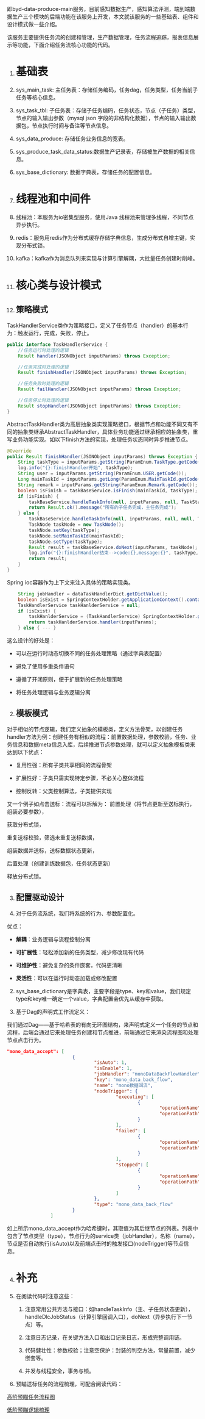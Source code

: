 即byd-data-produce-main服务，目前感知数据生产，感知算法评测，端到端数据生产三个模块的后端功能在该服务上开发，本文就该服务的一些基础表、组件和设计模式做一些介绍。

该服务主要提供任务流的创建和管理，生产数据管理，任务流程追踪，报表信息展示等功能，下面介绍任务流核心功能的代码。

1. # 基础表

1. sys_main_task: 主任务表：存储任务编码，任务dag，任务类型，任务当前子任务等核心信息。

2. sys_task_tbl: 子任务表：存储子任务编码，任务状态，节点（子任务）类型，节点的输入输出参数（mysql json 字段的非结构化数据），节点的输入输出数据包，节点执行时间与备注等节点信息。

3. sys_data_produce: 存储任务业务信息的宽表。

4. sys_produce_task_data_status:数据生产记录表，存储被生产数据的相关信息。

5. sys_base_dictionary: 数据字典表，存储任务的配置信息。

2. # 线程池和中间件

1. 线程池：本服务为io密集型服务，使用Java 线程池来管理多线程，不同节点异步执行。

2. redis：服务用redis作为分布式缓存存储字典信息，生成分布式自增主键，实现分布式锁。

3. kafka：kafka作为消息队列来实现与计算引擎解耦，大批量任务创建时削峰。

3. # 核心类与设计模式

1. ## 策略模式

TaskHandlerService类作为策略接口，定义了任务节点（handler）的基本行为：触发运行，完成，失败，停止。

```java
public interface TaskHandlerService {
    //任务运行时处理的逻辑
    Result handler(JSONObject inputParams) throws Exception;

    //任务完成时处理的逻辑
    Result finishHandler(JSONObject inputParams) throws Exception;

    //任务失败时处理的逻辑
    Result failHandler(JSONObject inputParams) throws Exception;

    //任务停止时处理的逻辑
    Result stopHandler(JSONObject inputParams) throws Exception;
}
```

AbstractTaskHandler类为高层抽象类实现策略接口，根据节点和功能不同又有不同的抽象类继承AbstractTaskHandler，具体业务功能通过继承相应的抽象类，重写业务功能实现。如以下finish方法的实现，处理任务状态同时异步推进节点。

```java
@Override
public Result finishHandler(JSONObject inputParams) throws Exception {
    String taskType = inputParams.getString(ParamEnum.TaskType.getCode());
    log.info("{}:finishHandler开始", taskType);
    String user = inputParams.getString(ParamEnum.USER.getCode());
    Long mainTaskId = inputParams.getLong(ParamEnum.MainTaskId.getCode());
    String remark = inputParams.getString(ParamEnum.Remark.getCode());
    boolean isFinish = taskBaseService.isFinish(mainTaskId, taskType);
    if (isFinish) {
        taskBaseService.handleTaskInfo(null, inputParams, null, TaskStatusEnum.FINISHED.getStatus(), TaskStatusEnum.FINISHED.getStatus(), taskType, user, remark);
        return Result.ok().message("所有的子任务完成，主任务完成");
    } else {
        taskBaseService.handleTaskInfo(null, inputParams, null, null, TaskStatusEnum.FINISHED.getStatus(), taskType, user, remark);
        TaskNode taskNode = new TaskNode();
        taskNode.setKey(taskType);
        taskNode.setMainTaskId(mainTaskId);
        taskNode.setType(taskType);
        Result result = taskBaseService.doNext(inputParams, taskNode);
        log.info("{}:finishHandler结束-->code:{},message:{}", taskType, result.getCode(), result.getMessage());
        return result;
    }
}
```

Spring ioc容器作为上下文来注入具体的策略实现类。

```java
    String jobHandler = dataTaskHandlerDict.getDictValue();
    boolean isExist = SpringContextHolder.getApplicationContext().containsBean(jobHandler);
    TaskHandlerService taskHanlderService = null;
    if (isExist) {
        taskHanlderService = (TaskHandlerService) SpringContextHolder.getApplicationContext().getBean(jobHandler);
        return taskHanlderService.handler(inputParams);
    } else { --- }
```

这么设计的好处是：

- 可以在运行时动态切换不同的任务处理策略（通过字典表配置）

- 避免了使用多重条件语句

- 遵循了开闭原则，便于扩展新的任务处理策略

- 将任务处理逻辑与业务逻辑分离
2. ## 模板模式

对于相似的节点逻辑，我们定义抽象的模板类，定义方法骨架，以创建任务handler方法为例：创建任务有相似的流程：前置数据处理，参数校验，任务、业务信息和数据meta信息入库，后续推进节点参数处理，就可以定义抽象模板类来达到以下优点：

- 复用性强：所有子类共享相同的流程骨架

- 扩展性好：子类只需实现特定步骤，不必关心整体流程

- 控制反转：父类控制算法，子类提供实现

又一个例子如点击送标：流程可以拆解为：
前置处理（将节点更新至送标执行，组装必要参数），

获取分布式锁，

重复送标校验，筛选未重复送标数据，

组装数据并送标，送标数据状态更新，

后置处理（创建训练数据包，任务状态更新）

释放分布式锁。

3. ## 配置驱动设计

1. 对于任务流系统，我们将系统的行为、参数配置化。

优点：

- **解耦**：业务逻辑与流程控制分离

- **可扩展性**：轻松添加新的任务类型，减少修改现有代码

- **可维护性**：避免复杂的条件嵌套，代码更清晰

- **灵活性**：可以在运行时动态加载或修改配置
2. sys_base_dictionary是字典表，主要字段是type、key和value，我们规定type和key唯一确定一个value，字典配置会优先从缓存中获取。

3. 基于Dag的声明式工作流定义：

我们通过Dag——基于哈希表的有向无环图结构，来声明式定义一个任务的节点和流程，后端会通过它来处理任务创建和节点推进，前端通过它来渲染流程图和处理节点点击行为。

```json
"mono_data_accept": [
                        {
                                "isAuto": 1,
                                "isEnable": 1,
                                "jobHandler": "monoDataBackFlowHandler",
                                "key": "mono_data_back_flow",
                                "name": "mono数据回流",
                                "nodeTrigger": {
                                        "executing": [
                                                {
                                                        "operationName": "停止",
                                                        "operationPath": "/sysTask/task/stopWorkFlow"
                                                }
                                        ],
                                        "failed": [
                                                {
                                                        "operationName": "当前节点重试",
                                                        "operationPath": "/sysTask/task/retryFromCurrent"
                                                }
                                        ],
                                        "stopped": [
                                                {
                                                        "operationName": "当前节点重试",
                                                        "operationPath": "/sysTask/task/retryFromCurrent"
                                                }
                                        ]
                                },
                                "type": "mono_data_back_flow"
                        }
                ]
```

如上所示mono_data_accept作为哈希键时，其取值为其后继节点的列表。列表中包含了节点类型（type），节点行为的service类（jobHandler），名称（name），节点是否自动执行(isAuto)以及前端点击时的触发接口(nodeTrigger)等节点信息。

4. # 补充

1. 在阅读代码时注意这些：
   
   1. 注意常用公共方法与接口：如handleTaskInfo（主、子任务状态更新），handleDlcJobStatus（计算引擎回调入口），doNext（异步执行下一节点）等。
   
   2. 注意日志记录，在关键方法入口和出口记录日志，形成完整调用链。
   
   3. 代码健壮性：参数校验；注意空保护：封装的判空方法，常量前置，减少嵌套等。
   
   4. 并发与线程安全，事务与锁。

2. 预瞄送标任务的流程梳理，可配合阅读代码：

[高阶预瞄任务流程图](https://upiwgvvcb4.feishu.cn/docx/YesPdEaXPoSFGKxA6eAcckkGnlZ)

[低阶预瞄逻辑梳理](https://upiwgvvcb4.feishu.cn/docx/LolpdzBFroPsWuxhOzicnJLjnZg)
